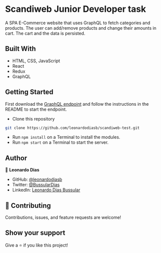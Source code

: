 # Scandiweb Junior Developer task

   A SPA E-Commerce website that uses GraphQL to fetch categories and products. The user can add/remove products and change their amounts in cart. The cart and the data is persisted.

## Built With

- HTML, CSS, JavaScript
- React
- Redux
- GraphQL

## Getting Started

First download the [GraphQL endpoint](https://github.com/scandiweb/junior-react-endpoint) and follow the instructions in the README to start the endpoint.

- Clone this repository
```bash
git clone https://github.com/leonardodiasb/scandiweb-test.git
```

- Run `npm install` on a Terminal to install the modules.
- Run `npm start` on a Terminal to start the server.

## Author

👤 **Leonardo Dias**

- GitHub: [@leonardodiasb](https://github.com/leonardodiasb)
- Twitter: [@BussularDias](https://twitter.com/BussularDias)
- LinkedIn: [Leonardo Dias Bussular](https://www.linkedin.com/in/leonardo-dias-bussular/)

## 🤝 Contributing

Contributions, issues, and feature requests are welcome!

## Show your support

Give a ⭐️ if you like this project!
